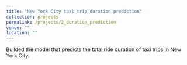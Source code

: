 ```yaml
---
title: "New York City taxi trip duration prediction"
collection: projects
permalink: /projects/2_duration_prediction
venue: ""
location: ""
---
```


Builded the model that predicts the total ride duration of taxi trips in New York City.

